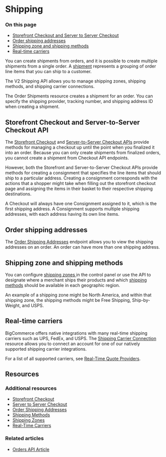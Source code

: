 # Shipping
<div class="otp" id="no-index">
	<h3> On this page </h3>
	<ul>
    <li><a href="#shipping_storefront-server-checkout">Storefront Checkout and Server to Server Checkout</a></li>
    <li><a href="#shipping_order-shipping-addresses">Order shipping addresses</a></li>
    <li><a href="#shipping_shipping-zone-methods">Shipping zone and shipping methods</a></li>
    <li><a href="#shipping_real-time-carriers">Real-time carriers</a></li>
	</ul>
</div>

You can create shipments from orders, and it is possible to create multiple shipments from a single order. A [shipment](/api-reference/orders/orders-api/order-shipments/createordershipments) represents a grouping of order line items that you can ship to a customer. 

The V2 Shipping API allows you to manage shipping zones, shipping methods, and shipping carrier connections.

The Order Shipments resource creates a shipment for an order. You can specify the shipping provider, tracking number, and shipping address ID when creating a shipment.


## Storefront Checkout and Server-to-Server Checkout API

The [Storefront Checkout](https://developer.bigcommerce.com/api-reference/cart-checkout/storefront-checkout-api) and [Server-to-Server Checkout APIs](https://developer.bigcommerce.com/api-reference/cart-checkout/server-server-checkout-api) provide methods for managing a checkout up until the point when you finalized it into an order. Because you can only create shipments from finalized orders, you cannot create a shipment from Checkout API endpoints.

However, both the Storefront and Server-to-Server Checkout APIs provide methods for creating a consignment that specifies the line items that should ship to a particular address. Creating a consignment corresponds with the actions that a shopper might take when filling out the storefront checkout page and assigning the items in their basket to their respective shipping destinations.


A Checkout will always have one Consignment assigned to it, which is the first shipping address. A Consignment supports multiple shipping addresses, with each address having its own line items.

## Order shipping addresses

The [Order Shipping Addresses](https://developer.bigcommerce.com/api-reference/orders/orders-api/order-shipping-addresses) endpoint allows you to view the shipping addresses on an order. An order can have more than one shipping address.

## Shipping zone and shipping methods

You can configure [shipping zones ](https://developer.bigcommerce.com/api-reference/store-management/shipping-api/shipping-zones) in the control panel or use the API to designate where a merchant ships their products and which [shipping methods](https://developer.bigcommerce.com/api-reference/store-management/shipping-api/shipping-method) should be available in each geographic region.


An example of a shipping zone might be North America, and within that shipping zone, the shipping methods might be Free Shipping, Ship-by-Weight, and USPS.

## Real-time carriers

BigCommerce offers native integrations with many real-time shipping carriers such as UPS, FedEx, and USPS. The [Shipping Carrier Connection](https://developer.bigcommerce.com/api-reference/store-management/shipping-api/shipping-carrier) resource allows you to connect an account for one of our natively supported shipping carrier integrations.


For a list of all supported carriers, see [Real-Time Quote Providers](https://support.bigcommerce.com/articles/Public/Setting-Up-a-Real-Time-Shipping-Quote-Shipping-Method/#providers).

## Resources

### Additional resources

* [Storefront Checkout](https://developer.bigcommerce.com/api-reference/cart-checkout/storefront-checkout-api/checkout-consignments/checkoutsconsignmentsbycheckoutidpost)
* [Server to Server Checkout](https://developer.bigcommerce.com/api-reference/cart-checkout/server-server-checkout-api/checkout-consignments/checkoutsconsignmentsbycheckoutidpost)
* [Order Shipping Addresses](https://developer.bigcommerce.com/api-reference/orders/orders-api/order-shipping-addresses)
* [Shipping Methods](https://developer.bigcommerce.com/api-reference/store-management/shipping-api/shipping-method/createashippingmethod)
* [Shipping Zones](https://developer.bigcommerce.com/api-reference/store-management/shipping-api/shipping-zones/createashippingzones)
* [Real-Time Carriers](https://developer.bigcommerce.com/api-reference/store-management/shipping-api/shipping-carrier/postshippingcarrierconnection)
### Related articles
* [Orders API Article](https://developer.bigcommerce.com/api-docs/orders/orders-api-overview#orders-api-overview_create-order-shipment)
